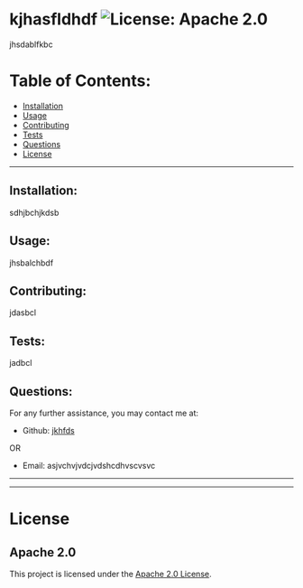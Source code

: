 # kjhasfldhdf ![License: Apache 2.0](<https://img.shields.io/badge/License-Apache_2.0-blue.svg>)

  jhsdablfkbc

  # Table of Contents:
  * [Installation](#installation)
  * [Usage](#usage)
  * [Contributing](#contributing)
  * [Tests](#tests)
  * [Questions](#questions)
  * [License](#license)

---

  ## Installation:
  sdhjbchjkdsb

  ## Usage:
  jhsbalchbdf

  ## Contributing:
  jdasbcl

  ## Tests:
  jadbcl

  ## Questions:
  For any further assistance, you may contact me at:

  * Github: [jkhfds](<https://github.com/jkhfds>)

  OR

  * Email: asjvchvjvdcjvdshcdhvscvsvc

  ---
  ___

# License
  ## Apache 2.0
  This project is licensed under the [Apache 2.0 License](https://opensource.org/licenses/Apache-2.0).










